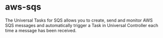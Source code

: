 # aws-sqs
The Universal Tasks for SQS allows you to create, send and monitor AWS SQS messages and automatically trigger a Task in Universal Controller each time a message has been received.
